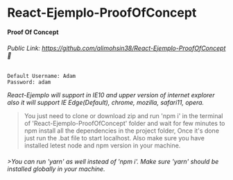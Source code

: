 # React-Ejemplo-ProofOfConcept
__Proof Of Concept__
###### Public Link: *https://github.com/alimohsin38/React-Ejemplo-ProofOfConcept* :link:
```
Default Username: Adam
Password: adam
```
*React-Ejemplo will support in IE10 and upper version of internet explorer also it will support IE Edge(Default), chrome, mozilla, safari11, opera.*
>You just need to clone or download zip and run 'npm i' in the terminal of 'React-Ejemplo-ProofOfConcept' folder and wait for few minutes to npm install all the dependencies in the project folder, Once it's done just run the .bat file to start localhost. Also make sure you have installed letest node and npm version in your machine.
###### >You can run 'yarn' as well instead of 'npm i'. Make sure 'yarn' should be installed globally in your machine.
